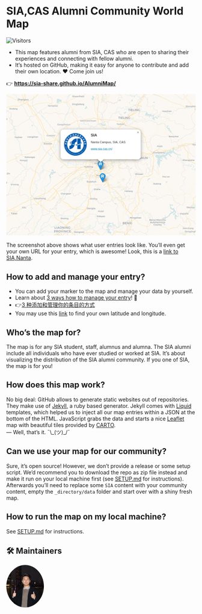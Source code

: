 <!--
 * @Author: likecanyon 1174578375@qq.com
 * @Date: 2025-05-08 09:31:51
 * @LastEditors: likecanyon 1174578375@qq.com
 * @LastEditTime: 2025-05-08 15:25:28
 * @FilePath: \AlumniMap\README.md
 * @Description: 这是默认设置,请设置`customMade`, 打开koroFileHeader查看配置 进行设置: https://github.com/OBKoro1/koro1FileHeader/wiki/%E9%85%8D%E7%BD%AE
-->
# SIA,CAS Alumni Community World Map
![Visitors](https://visitor-badge.laobi.icu/badge?page_id=SIA-Share.AlumniMap)

- This map features alumni from SIA, CAS who are open to sharing their experiences and connecting with fellow alumni.
- It’s hosted on GitHub, making it easy for anyone to contribute and add their own location. ♥️ Come join us!

👉 __https://sia-share.github.io/AlumniMap/__

![Image](assets/images/SIAonMap.png)

The screenshot above shows what user entries look like. You’ll even get your own URL for your entry, which is awesome! Look, this is a [link to SIA,Nanta](https://sia-share.github.io/AlumniMap/#siananta).

## How to add and manage your entry?

- You can add your marker to the map and manage your data by yourself.
- Learn about [3 ways how to manage your entry](https://github.com/sia-share/AlumniMap/tree/master/_directory/README.md)! 🚀
- 👉[3 种添加和管理你的条目的方式](https://github.com/SIA-Share/AlumniMap/blob/master/_directory/README_cn.md) 
- You may use this [link](https://www.latlong.net/) to find your own latitude and longitude.


## Who’s the map for?

The map is for any SIA student, staff, alumnus and alumna. The SIA alumni include all individuals who have ever studied or worked at SIA. It’s about visualizing the distribution of the SIA alumni community. If you one of SIA, the map is for you!



## How does this map work?

No big deal: GitHub allows to generate static websites out of repositories. They make use of [Jekyll](https://jekyllrb.com), a ruby based generator. Jekyll comes with [Liquid](https://shopify.github.io/liquid/) templates, which helped us to inject all our map entries within a JSON at the bottom of the HTML. JavaScript grabs the data and starts a nice [Leaflet](http://leafletjs.com) map with beautiful tiles provided by [CARTO](https://carto.com/location-data-services/basemaps/).  
— Well, that’s it. ¯\\\_(ツ)_/¯

## Can we use your map for our community?

Sure, it’s open source! However, we don’t provide a release or some setup script. We’d recommend you to download the repo as zip file instead and make it run on your local machine first (see [SETUP.md](https://github.com/sia-share/alumnimap/blob/master/SETUP.md) for instructions). Afterwards you’ll need to replace some ` SIA ` content with your community content, empty the `_directory/data` folder and start over with a shiny fresh map.


## How to run the map on my local machine?

See [SETUP.md](https://github.com/sia-share/alumnimap/blob/master/SETUP.md) for instructions.

## 🛠️ Maintainers

<div>
  <a href="https://github.com/likecanyon">
    <img src="https://github.com/likecanyon/likecanyon.github.io/blob/main/images/shenzhen_3.jpeg" width="100" alt="AdAstra7" style="border-radius: 50%;">
  </a>
</div>
